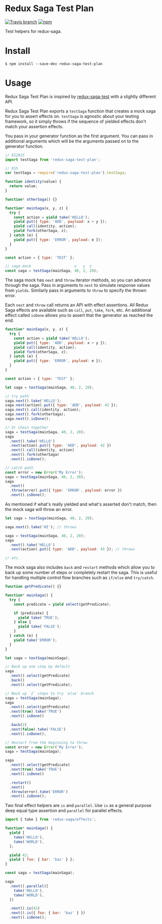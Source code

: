 # Redux Saga Test Plan

[![Travis branch](https://img.shields.io/travis/jfairbank/redux-saga-test-plan/master.svg?style=flat-square)](https://travis-ci.org/jfairbank/redux-saga-test-plan)
[![npm](https://img.shields.io/npm/v/redux-saga-test-plan.svg?style=flat-square)](https://www.npmjs.com/package/redux-saga-test-plan)

Test helpers for redux-saga.

# Install

    $ npm install --save-dev redux-saga-test-plan

# Usage

Redux Saga Test Plan is inspired by
[redux-saga-test](https://github.com/stoeffel/redux-saga-test) with a slightly
different API.

Redux Saga Test Plan exports a `testSaga` function that creates a mock saga for
you to assert effects on. `testSaga` is agnostic about your testing framework,
so it simply throws if the sequence of yielded effects don't match your
assertion effects.

You pass in your generator function as the first argument. You can pass in
additional arguments which will be the arguments passed on to the generator
function.

```js
// ES2015
import testSaga from 'redux-saga-test-plan';

// ES5
var testSaga = require('redux-saga-test-plan').testSaga;

function identity(value) {
  return value;
}

function* otherSaga() {}

function* mainSaga(x, y, z) {
  try {
    const action = yield take('HELLO');
    yield put({ type: 'ADD', payload: x + y });
    yield call(identity, action);
    yield fork(otherSaga, z);
  } catch (e) {
    yield put({ type: 'ERROR', payload: e });
  }
}

const action = { type: 'TEST' };

// saga mock                    x   y  z
const saga = testSaga(mainSaga, 40, 2, 20);
```

The saga mock has `next` and `throw` iterator methods, so you can advance
through the saga. Pass in arguments to `next` to simulate response values from
`yields`. Similarly pass in arguments to `throw` to specify the thrown error.

Each `next` and `throw` call returns an API with effect
assertions. All Redux Saga effects are available such as `call`, `put`, `take`,
`fork`, etc. An additional effect called `isDone` allows you to assert that the
generator as reached the end.

```js
function* mainSaga(x, y, z) {
  try {
    const action = yield take('HELLO');
    yield put({ type: 'ADD', payload: x + y });
    yield call(identity, action);
    yield fork(otherSaga, z);
  } catch (e) {
    yield put({ type: 'ERROR', payload: e });
  }
}

const action = { type: 'TEST' };

let saga = testSaga(mainSaga, 40, 2, 20);

// try path
saga.next().take('HELLO');
saga.next(action).put({ type: 'ADD', payload: 42 });
saga.next().call(identity, action);
saga.next().fork(otherSaga);
saga.next().isDone();

// Or chain together
saga = testSaga(mainSaga, 40, 2, 20);
saga
  .next().take('HELLO')
  .next(action).put({ type: 'ADD', payload: 42 })
  .next().call(identity, action)
  .next().fork(otherSaga)
  .next().isDone();

// catch path
const error = new Error('My Error');
saga = testSaga(mainSaga, 40, 2, 20);
saga
  .next()
  .throw(error).put({ type: 'ERROR', payload: error })
  .next().isDone();
```

As mentioned if what's really yielded and what's asserted don't match, then the
mock saga will throw an error.

```js
let saga = testSaga(mainSaga, 40, 2, 20);

saga.next().take('HI'); // throws

saga = testSaga(mainSaga, 40, 2, 20);
saga
  .next().take('HELLO')
  .next(action).put({ type: 'ADD', payload: 43 }); // throws

// etc.
```

The mock saga also includes `back` and `restart` methods which allow you to back
up some number of steps or completely restart the saga. This is useful for
handling multiple control flow branches such as `if/else` and `try/catch`.

```js
function getPredicate() {}

function* mainSaga() {
  try {
    const predicate = yield select(getPredicate);

    if (predicate) {
      yield take('TRUE');
    } else {
      yield take('FALSE');
    }
  } catch (e) {
    yield take('ERROR');
  }
}

let saga = testSaga(mainSaga);

// Back up one step by default
saga
  .next().select(getPredicate)
  .back()
  .next().select(getPredicate);

// Back up `2` steps to try `else` branch
saga = testSaga(mainSaga);
saga
  .next().select(getPredicate)
  .next(true).take('TRUE')
  .next().isDone()

  .back(2)
  .next(false).take('FALSE')
  .next().isDone();

// Restart from the beginning to throw
const error = new Error('My Error');
saga = testSaga(mainSaga);

saga
  .next().select(getPredicate)
  .next(true).take('TRUE')
  .next().isDone()

  .restart()
  .next()
  .throw(error).take('ERROR')
  .next().isDone();
```

Two final effect helpers are `is` and `parallel`. Use `is` as a general purpose
deep equal type assertion and `parallel` for parallel effects.

```js
import { take } from 'redux-saga/effects';

function* mainSaga() {
  yield [
    take('HELLO'),
    take('WORLD'),
  ];

  yield 42;
  yield { foo: { bar: 'baz' } };
}

const saga = testSaga(mainSaga);

saga
  .next().parallel([
    take('HELLO'),
    take('WORLD'),
  ])

  .next().is(42)
  .next().is({ foo: { bar: 'baz' } })
  .next().isDone();
```
